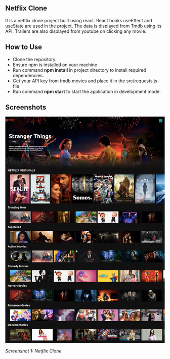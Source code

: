 ## Netflix Clone

It is a netflix clone project built using react. React hooks useEffect and useState are used in the project. The data is displayed from [Tmdb](https://www.themoviedb.org/) using its API. Trailers are also displayed from youtube on clicking any movie. 

## How to Use

- Clone the repository.
- Ensure npm is installed on your machine
- Run command **npm install** in project directory to install required dependencies.
- Get your API key from tmdb movies and place it in the src/requests.js file
- Run command **npm start** to start the application in development mode.

## Screenshots

![Netflix Home Screen](https://github.com/AnumMujahid/netflix-clone/blob/master/n1.png)

*Screenshot 1: Netflix Clone*
